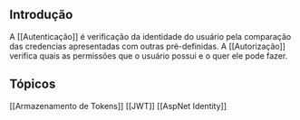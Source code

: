 ## Introdução
A [[Autenticação]] é verificação da identidade do usuário pela comparação das credencias apresentadas com outras pré-definidas.
A [[Autorização]] verifica quais as permissões que o usuário possui e o quer ele pode fazer.

## Tópicos
[[Armazenamento de Tokens]]
[[JWT]]
[[AspNet Identity]]
